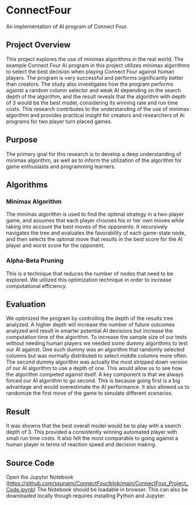 # ConnectFour
An implementation of AI program of Connect Four. 

## Project Overview
This project explores the use of minimax algorithms in the real world.  The example Connect Four AI program in this project utilizes minimax algorithms to select the best decision when playing Connect Four against human players. The program is very successful and performs significantly better than creators. The study also investigates how the program performs against a random column selector and weak AI depending on the search depth of the algorithm, and the result reveals that the algorithm with depth of 3 would be the best model, considering its winning rate and run time costs. This research contributes to the understanding of the use of minimax algorithm and provides practical insight for creators and researchers of Ai programs for two player turn placed games.

## Purpose
The primary goal for this research is to develop a deep understanding of minimax algorithm, as well as to inform the utilization of the algorithm for game enthusiasts and programming learners.

## Algorithms
### Minimax Algorithm
The minimax algorithm is used to find the optimal strategy in a two-player game, and assumes that each player chooses his or her own moves while taking into account the best moves of the opponents. It recursively navigates the tree and evaluates the favorability of each game-state node, and then selects the optimal move that results in the best score for the AI player and worst score for the opponent. 

### Alpha-Beta Pruning
This is a technique that reduces the number of nodes that need to be explored. We utilized this optimization technique in order to increase computational efficiency. 

## Evaluation
We optimized the program by controlling the depth of the results tree analyzed. A higher depth will increase the number of future outcomes analyzed and result in smarter potential AI decisions but increase the computation time of the algorithm. To increase the sample size of our tests without needing human players we needed some dummy algorithms to test our AI against. One such dummy was an algorithm that randomly selected columns but was normally distributed to select middle columns more often. The second dummy algorithm was actually the most stripped down version of our AI algorithm to use a depth of one. This would allow us to see how the algorithm competed against itself. A key component is that we always forced our AI algorithm to go second. This is because going first is a big advantage and would overestimate the AI performance. It also allowed us to randomize the first move of the game to simulate different scenarios. 

## Result
It was showns that the best overall model would be to play with a search depth of 3. This provided a consistently winning automated player with small run time costs. It also felt the most comparable to going against a human player in terms of reaction speed and decision making. 

## Source Code
Open the Jupytor Notebook (https://github.com/ssunami/ConnectFour/blob/main/ConnectFour_Project_Code.ipynb) 
The Notebook should be loadable in browser. This can also be downloaded locally though requires installing Python and Jupyter.
